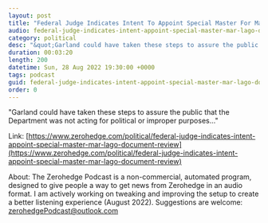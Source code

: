 ```yaml
---
layout: post
title: "Federal Judge Indicates Intent To Appoint Special Master For Mar-a-Lago Document Review"
audio: federal-judge-indicates-intent-appoint-special-master-mar-lago-document-review-0
category: political
desc: "&quot;Garland could have taken these steps to assure the public that the Department was not acting for political or improper purposes...&quot;"
duration: 00:03:20
length: 200
datetime: Sun, 28 Aug 2022 19:30:00 +0000
tags: podcast
guid: federal-judge-indicates-intent-appoint-special-master-mar-lago-document-review-0
order: 0
---
```

&quot;Garland could have taken these steps to assure the public that the Department was not acting for political or improper purposes...&quot;

Link: [https://www.zerohedge.com/political/federal-judge-indicates-intent-appoint-special-master-mar-lago-document-review](https://www.zerohedge.com/political/federal-judge-indicates-intent-appoint-special-master-mar-lago-document-review)

About: The Zerohedge Podcast is a non-commercial, automated program, designed to give people a way to get news from Zerohedge in an audio format.  I am actively working on tweaking and improving the setup to create a better listening experience (August 2022).  Suggestions are welcome: [zerohedgePodcast@outlook.com](mailto:zerohedgePodcast@outlook.com)